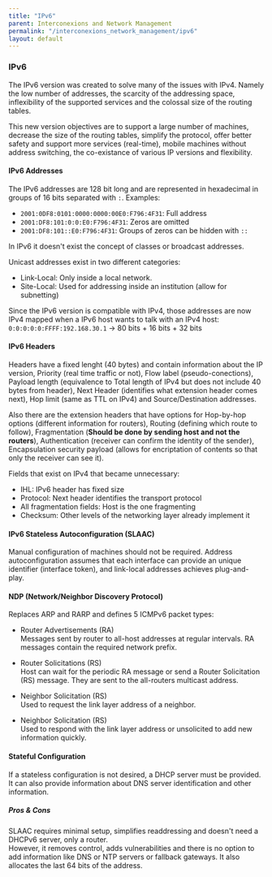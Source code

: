 ```yaml
---
title: "IPv6"
parent: Interconexions and Network Management
permalink: "/interconexions_network_management/ipv6"
layout: default
---
```


### IPv6

The IPv6 version was created to solve many of the issues with IPv4. Namely the low number of addresses, the scarcity of the addressing space, inflexibility of the supported services and the colossal size of the routing tables.  

This new version objectives are to support a large number of machines, decrease the size of the routing tables, simplify the protocol, offer better safety and support more services (real-time), mobile machines without address switching, the co-existance of various IP versions and flexibility.  

#### IPv6 Addresses

The IPv6 addresses are 128 bit long and are represented in hexadecimal in groups of 16 bits separated with `:`. Examples:
- `2001:0DF8:0101:0000:0000:00E0:F796:4F31`: Full address
- `2001:DF8:101:0:0:E0:F796:4F31`: Zeros are omitted
- `2001:DF8:101::E0:F796:4F31`: Groups of zeros can be hidden with `::`

In IPv6 it doesn't exist the concept of classes or broadcast addresses.  

Unicast addresses exist in two different categories:
- Link-Local: Only inside a local network.
- Site-Local: Used for addressing inside an institution (allow for subnetting)

Since the IPv6 version is compatible with IPv4, those addresses are now IPv4 mapped when a IPv6 host wants to talk with an IPv4 host:  
`0:0:0:0:0:FFFF:192.168.30.1` -> 80 bits + 16 bits + 32 bits

#### IPv6 Headers

Headers have a fixed lenght (40 bytes) and contain information about the IP version, Priority (real time traffic or not), Flow label (pseudo-conections), Payload length (equivalence to Total length of IPv4 but does not include 40 bytes from header), Next Header (identifies what extension header comes next), Hop limit (same as TTL on IPv4) and Source/Destination addresses.  

Also there are the extension headers that have options for Hop-by-hop options (different information for routers), Routing (defining which route to follow), Fragmentation (**Should be done by sending host and not the routers**), Authentication (receiver can confirm the identity of the sender), Encapsulation security payload (allows for encriptation of contents so that only the receiver can see it).

Fields that exist on IPv4 that became unnecessary:
- IHL: IPv6 header has fixed size
- Protocol: Next header identifies the transport protocol
- All fragmentation fields: Host is the one fragmenting
- Checksum: Other levels of the networking layer already implement it


#### IPv6 Stateless Autoconfiguration (SLAAC)

Manual configuration of machines should not be required. Address autoconfiguration assumes that each interface can provide an unique identifier (interface token), and link-local addresses achieves plug-and-play.


#### NDP (Network/Neighbor Discovery Protocol)

Replaces ARP and RARP and defines 5 ICMPv6 packet types:

- Router Advertisements (RA)  
Messages sent by router to all-host addresses at regular intervals. RA messages contain the required network prefix.

- Router Solicitations (RS)  
Host can wait for the periodic RA message or send a Router Solicitation (RS) message. They are sent to the all-routers multicast address.

- Neighbor Solicitation (RS)  
Used to request the link layer address of a neighbor.

- Neighbor Solicitation (RS)  
Used to respond with the link layer address or unsolicited to add new information quickly.

#### Stateful Configuration

If a stateless configuration is not desired, a DHCP server must be provided. It can also provide information about DNS server identification and other information.

##### Pros & Cons

SLAAC requires minimal setup, simplifies readdressing and doesn't need a DHCPv6 server, only a router.  
However, it removes control, adds vulnerabilities and there is no option to add information like DNS or NTP servers or fallback gateways. It also allocates the last 64 bits of the address.
